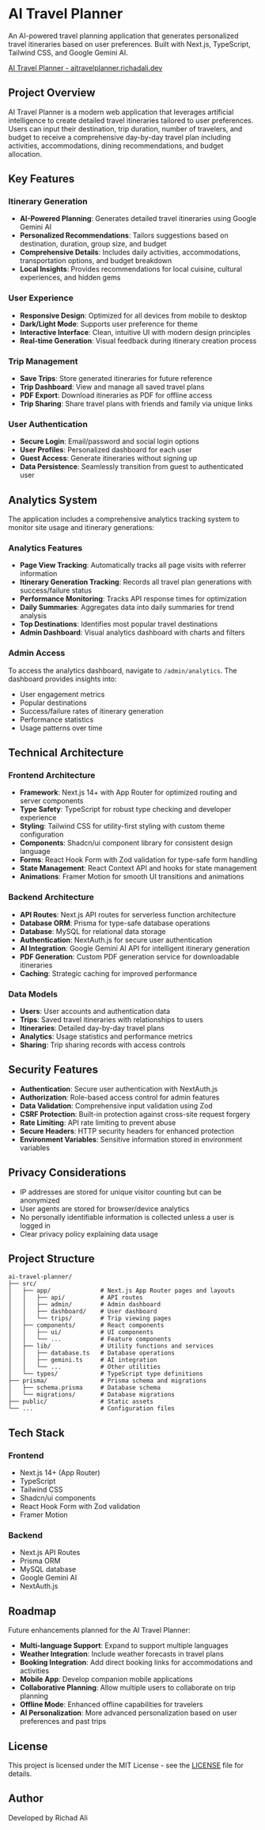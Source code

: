 # AI Travel Planner

An AI-powered travel planning application that generates personalized travel itineraries based on user preferences. Built with Next.js, TypeScript, Tailwind CSS, and Google Gemini AI.

[AI Travel Planner - aitravelplanner.richadali.dev](https://aitravelplanner.richadali.dev)

## Project Overview

AI Travel Planner is a modern web application that leverages artificial intelligence to create detailed travel itineraries tailored to user preferences. Users can input their destination, trip duration, number of travelers, and budget to receive a comprehensive day-by-day travel plan including activities, accommodations, dining recommendations, and budget allocation.

## Key Features

### Itinerary Generation

- **AI-Powered Planning**: Generates detailed travel itineraries using Google Gemini AI
- **Personalized Recommendations**: Tailors suggestions based on destination, duration, group size, and budget
- **Comprehensive Details**: Includes daily activities, accommodations, transportation options, and budget breakdown
- **Local Insights**: Provides recommendations for local cuisine, cultural experiences, and hidden gems

### User Experience

- **Responsive Design**: Optimized for all devices from mobile to desktop
- **Dark/Light Mode**: Supports user preference for theme
- **Interactive Interface**: Clean, intuitive UI with modern design principles
- **Real-time Generation**: Visual feedback during itinerary creation process

### Trip Management

- **Save Trips**: Store generated itineraries for future reference
- **Trip Dashboard**: View and manage all saved travel plans
- **PDF Export**: Download itineraries as PDF for offline access
- **Trip Sharing**: Share travel plans with friends and family via unique links

### User Authentication

- **Secure Login**: Email/password and social login options
- **User Profiles**: Personalized dashboard for each user
- **Guest Access**: Generate itineraries without signing up
- **Data Persistence**: Seamlessly transition from guest to authenticated user

## Analytics System

The application includes a comprehensive analytics tracking system to monitor site usage and itinerary generations:

### Analytics Features

- **Page View Tracking**: Automatically tracks all page visits with referrer information
- **Itinerary Generation Tracking**: Records all travel plan generations with success/failure status
- **Performance Monitoring**: Tracks API response times for optimization
- **Daily Summaries**: Aggregates data into daily summaries for trend analysis
- **Top Destinations**: Identifies most popular travel destinations
- **Admin Dashboard**: Visual analytics dashboard with charts and filters

### Admin Access

To access the analytics dashboard, navigate to `/admin/analytics`. The dashboard provides insights into:

- User engagement metrics
- Popular destinations
- Success/failure rates of itinerary generation
- Performance statistics
- Usage patterns over time

## Technical Architecture

### Frontend Architecture

- **Framework**: Next.js 14+ with App Router for optimized routing and server components
- **Type Safety**: TypeScript for robust type checking and developer experience
- **Styling**: Tailwind CSS for utility-first styling with custom theme configuration
- **Components**: Shadcn/ui component library for consistent design language
- **Forms**: React Hook Form with Zod validation for type-safe form handling
- **State Management**: React Context API and hooks for state management
- **Animations**: Framer Motion for smooth UI transitions and animations

### Backend Architecture

- **API Routes**: Next.js API routes for serverless function architecture
- **Database ORM**: Prisma for type-safe database operations
- **Database**: MySQL for relational data storage
- **Authentication**: NextAuth.js for secure user authentication
- **AI Integration**: Google Gemini AI API for intelligent itinerary generation
- **PDF Generation**: Custom PDF generation service for downloadable itineraries
- **Caching**: Strategic caching for improved performance

### Data Models

- **Users**: User accounts and authentication data
- **Trips**: Saved travel itineraries with relationships to users
- **Itineraries**: Detailed day-by-day travel plans
- **Analytics**: Usage statistics and performance metrics
- **Sharing**: Trip sharing records with access controls

## Security Features

- **Authentication**: Secure user authentication with NextAuth.js
- **Authorization**: Role-based access control for admin features
- **Data Validation**: Comprehensive input validation using Zod
- **CSRF Protection**: Built-in protection against cross-site request forgery
- **Rate Limiting**: API rate limiting to prevent abuse
- **Secure Headers**: HTTP security headers for enhanced protection
- **Environment Variables**: Sensitive information stored in environment variables

## Privacy Considerations

- IP addresses are stored for unique visitor counting but can be anonymized
- User agents are stored for browser/device analytics
- No personally identifiable information is collected unless a user is logged in
- Clear privacy policy explaining data usage

## Project Structure

```
ai-travel-planner/
├── src/
│   ├── app/              # Next.js App Router pages and layouts
│   │   ├── api/          # API routes
│   │   ├── admin/        # Admin dashboard
│   │   ├── dashboard/    # User dashboard
│   │   └── trips/        # Trip viewing pages
│   ├── components/       # React components
│   │   ├── ui/           # UI components
│   │   └── ...           # Feature components
│   ├── lib/              # Utility functions and services
│   │   ├── database.ts   # Database operations
│   │   ├── gemini.ts     # AI integration
│   │   └── ...           # Other utilities
│   └── types/            # TypeScript type definitions
├── prisma/               # Prisma schema and migrations
│   ├── schema.prisma     # Database schema
│   └── migrations/       # Database migrations
├── public/               # Static assets
└── ...                   # Configuration files
```

## Tech Stack

### Frontend

- Next.js 14+ (App Router)
- TypeScript
- Tailwind CSS
- Shadcn/ui components
- React Hook Form with Zod validation
- Framer Motion

### Backend

- Next.js API Routes
- Prisma ORM
- MySQL database
- Google Gemini AI
- NextAuth.js

## Roadmap

Future enhancements planned for the AI Travel Planner:

- **Multi-language Support**: Expand to support multiple languages
- **Weather Integration**: Include weather forecasts in travel plans
- **Booking Integration**: Add direct booking links for accommodations and activities
- **Mobile App**: Develop companion mobile applications
- **Collaborative Planning**: Allow multiple users to collaborate on trip planning
- **Offline Mode**: Enhanced offline capabilities for travelers
- **AI Personalization**: More advanced personalization based on user preferences and past trips

## License

This project is licensed under the MIT License - see the [LICENSE](LICENSE) file for details.

## Author

Developed by Richad Ali
